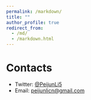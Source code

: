 ```yaml
---
permalink: /markdown/
title: ""
author_profile: true
redirect_from: 
  - /md/
  - /markdown.html
---
```


Contacts
======
* Twitter: <a href="https://twitter.com/PeijunLi5" target="_blank">@PeijunLi5</a>  
* Email: <a href="mailto:peijunlicn@gmail.com">peijunlicn@gmail.com</a>  

